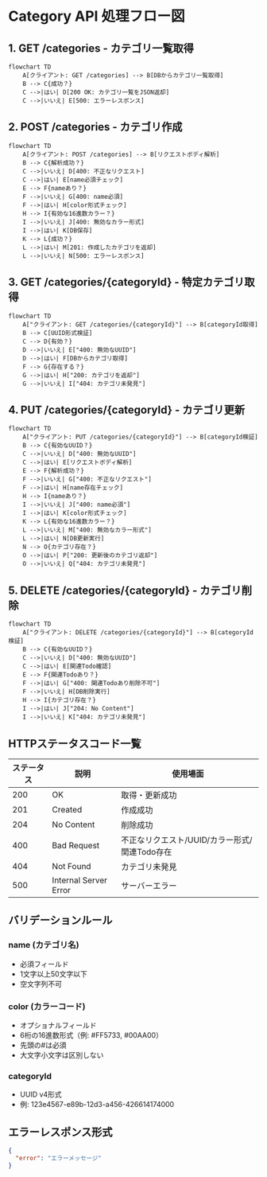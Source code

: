 # Category API 処理フロー図

## 1. GET /categories - カテゴリ一覧取得

```mermaid
flowchart TD
    A[クライアント: GET /categories] --> B[DBからカテゴリ一覧取得]
    B --> C{成功？}
    C -->|はい| D[200 OK: カテゴリ一覧をJSON返却]
    C -->|いいえ| E[500: エラーレスポンス]
```

## 2. POST /categories - カテゴリ作成

```mermaid
flowchart TD
    A[クライアント: POST /categories] --> B[リクエストボディ解析]
    B --> C{解析成功？}
    C -->|いいえ| D[400: 不正なリクエスト]
    C -->|はい| E[name必須チェック]
    E --> F{nameあり？}
    F -->|いいえ| G[400: name必須]
    F -->|はい| H[color形式チェック]
    H --> I{有効な16進数カラー？}
    I -->|いいえ| J[400: 無効なカラー形式]
    I -->|はい| K[DB保存]
    K --> L{成功？}
    L -->|はい| M[201: 作成したカテゴリを返却]
    L -->|いいえ| N[500: エラーレスポンス]
```

## 3. GET /categories/{categoryId} - 特定カテゴリ取得

```mermaid
flowchart TD
    A["クライアント: GET /categories/{categoryId}"] --> B[categoryId取得]
    B --> C[UUID形式検証]
    C --> D{有効？}
    D -->|いいえ| E["400: 無効なUUID"]
    D -->|はい| F[DBからカテゴリ取得]
    F --> G{存在する？}
    G -->|はい| H["200: カテゴリを返却"]
    G -->|いいえ| I["404: カテゴリ未発見"]
```

## 4. PUT /categories/{categoryId} - カテゴリ更新

```mermaid
flowchart TD
    A["クライアント: PUT /categories/{categoryId}"] --> B[categoryId検証]
    B --> C{有効なUUID？}
    C -->|いいえ| D["400: 無効なUUID"]
    C -->|はい| E[リクエストボディ解析]
    E --> F{解析成功？}
    F -->|いいえ| G["400: 不正なリクエスト"]
    F -->|はい| H[name存在チェック]
    H --> I{nameあり？}
    I -->|いいえ| J["400: name必須"]
    I -->|はい| K[color形式チェック]
    K --> L{有効な16進数カラー？}
    L -->|いいえ| M["400: 無効なカラー形式"]
    L -->|はい| N[DB更新実行]
    N --> O{カテゴリ存在？}
    O -->|はい| P["200: 更新後のカテゴリ返却"]
    O -->|いいえ| Q["404: カテゴリ未発見"]
```

## 5. DELETE /categories/{categoryId} - カテゴリ削除

```mermaid
flowchart TD
    A["クライアント: DELETE /categories/{categoryId}"] --> B[categoryId検証]
    B --> C{有効なUUID？}
    C -->|いいえ| D["400: 無効なUUID"]
    C -->|はい| E[関連Todo確認]
    E --> F{関連Todoあり？}
    F -->|はい| G["400: 関連Todoあり削除不可"]
    F -->|いいえ| H[DB削除実行]
    H --> I{カテゴリ存在？}
    I -->|はい| J["204: No Content"]
    I -->|いいえ| K["404: カテゴリ未発見"]
```

## HTTPステータスコード一覧

| ステータス | 説明 | 使用場面 |
|---------|------|---------|
| 200 | OK | 取得・更新成功 |
| 201 | Created | 作成成功 |
| 204 | No Content | 削除成功 |
| 400 | Bad Request | 不正なリクエスト/UUID/カラー形式/関連Todo存在 |
| 404 | Not Found | カテゴリ未発見 |
| 500 | Internal Server Error | サーバーエラー |

## バリデーションルール

### name (カテゴリ名)
- 必須フィールド
- 1文字以上50文字以下
- 空文字列不可

### color (カラーコード)
- オプショナルフィールド
- 6桁の16進数形式（例: #FF5733, #00AA00）
- 先頭の#は必須
- 大文字小文字は区別しない

### categoryId
- UUID v4形式
- 例: 123e4567-e89b-12d3-a456-426614174000

## エラーレスポンス形式

```json
{
  "error": "エラーメッセージ"
}
```